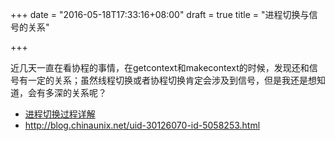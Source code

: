 +++
date = "2016-05-18T17:33:16+08:00"
draft = true
title = "进程切换与信号的关系"

+++


近几天一直在看协程的事情，在getcontext和makecontext的时候，发现还和信号有一定的关系；虽然线程切换或者协程切换肯定会涉及到信号，但是我还是想知道，会有多深的关系呢？

* [进程切换过程详解](http://www.cnblogs.com/yudao/p/4388575.html)
* http://blog.chinaunix.net/uid-30126070-id-5058253.html

